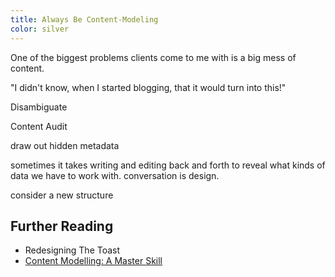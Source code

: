 ```yaml
---
title: Always Be Content-Modeling
color: silver
---
```


One of the biggest problems clients come to me with is a big mess of content.

"I didn't know, when I started blogging, that it would turn into this!"

Disambiguate

Content Audit

draw out hidden metadata

sometimes it takes writing and editing back and forth to reveal what kinds of data we have to work with. conversation is design.

consider a new structure

## Further Reading

- Redesigning The Toast
- [Content Modelling: A Master Skill](https://alistapart.com/article/content-modelling-a-master-skill)
